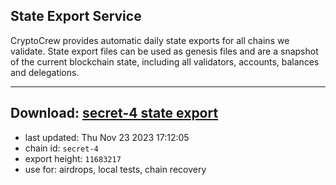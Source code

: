 ## State Export Service
CryptoCrew provides automatic daily state exports for all chains we validate. State export files can be used as genesis files and are a snapshot of the current blockchain state, including all validators, accounts, balances and delegations.

---
**Download: [secret-4 state export](https://dl.ccvalidators.com/SERVICE/secret/secret-4_export_11683217.json)**
---

- last updated: Thu Nov 23 2023 17:12:05
- chain id: `secret-4`
- export height: `11683217`
- use for: airdrops, local tests, chain recovery
